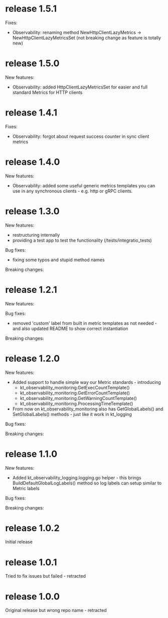 
# release 1.5.1

Fixes:
 * Observability: renaming method NewHttpClientLazyMetrics -> NewHttpClientLazyMetricsSet (not breaking change as feature is totally new)

# release 1.5.0

New features:
 * Observability: added HttpClientLazyMetricsSet for easier and full standard Metrics for HTTP clients

# release 1.4.1

Fixes:
 * Observability: forgot about request success counter in sync client metrics


# release 1.4.0

New features:
 * Observability: added some useful generic metrics templates you can use in any synchronous clients - e.g. http or gRPC clients.

# release 1.3.0

New features:
 * restructuring internally
 * providing a test app to test the functionality (/tests/integratio_tests)

Bug fixes:
 * fixing some typos and stupid method names

Breaking changes:


# release 1.2.1

New features:

Bug fixes:
 * removed 'custom' label from built in metric templates as not needed - and also updated README to show correct instantiation

Breaking changes:


# release 1.2.0

New features:
 * Added support to handle simple way our Metric standards - introducing
    * kt_observability_monitoring.GetExecCountTemplate()
    * kt_observability_monitoring.GetErrorCountTemplate()
    * kt_observability_monitoring.GetWarningCountTemplate()
    * kt_observability_monitoring.ProcessingTimeTemplate()
 * From now on kt_observability_monitoring also has GetGlobalLabels() and SetGlobalLabels() methods - just like it work in kt_logging

Bug fixes:

Breaking changes:


# release 1.1.0

New features:
 * Added kt_observability_logging.logging.go helper - this brings BuildDefaultGlobalLogLabels() method so log labels can setup similar to Metric labels

Bug fixes:

Breaking changes:


# release 1.0.2

Initial release

# release 1.0.1

Tried to fix issues but failed - retracted

# release 1.0.0

Original release but wrong repo name - retracted